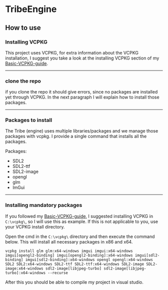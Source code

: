 # TribeEngine

## How to use
### Installing VCPKG
This project uses VCPKG, for extra information about the VCPKG installation, I suggest you take a look at the installing VCPKG section of my [Basic-VCPKG-guide](https://github.com/Tboske/Basic-VCPKG-guide/blob/main/README.md).

---

### clone the repo
if you clone the repo it should give errors, since no packages are installed yet through VCPKG. In the next paragraph I will explain how to install those packages.

---

### Packages to install 
The Tribe (engine) uses multiple libraries/packages and we manage those packages with vcpkg. I provide a single command that installs all the packages.

Packages:
- SDL2
- SDL2-ttf
- SDL2-image
- opengl
- glm
- ImGui

---

### Installing mandatory packages
If you followed my [Basic-VCPKG-guide](https://github.com/Tboske/Basic-VCPKG-guide/blob/main/README.md), I suggested installing VCPKG in `C:\vcpkg\`, so I will use this as example. If this is not applicable to you, use your VCPKG install directory.

Open the cmd in the `C:\vcpkg\` directory and then execute the command below. This will install all necessary packages in x86 and x64. 

`vcpkg install glm glm:x64-windows imgui imgui:x64-windows imgui[opengl2-binding] imgui[opengl2-binding]:x64-windows imgui[sdl2-binding] imgui[sdl2-binding]:x64-windows opengl opengl:x64-windows SDL2 SDL2:x64-windows SDL2-ttf SDL2-ttf:x64-windows SDL2-image SDL2-image:x64-windows sdl2-image[libjpeg-turbo] sdl2-image[libjpeg-turbo]:x64-windows --recurse`

After this you should be able to compile my project in visual studio.
